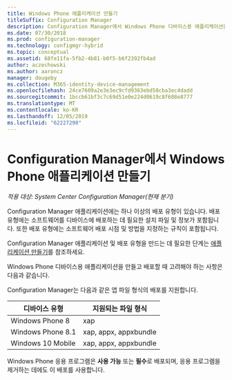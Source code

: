 ```yaml
---
title: Windows Phone 애플리케이션 만들기
titleSuffix: Configuration Manager
description: Configuration Manager에서 Windows Phone 디바이스용 애플리케이션을 만들고 배포하는 방법입니다.
ms.date: 07/30/2018
ms.prod: configuration-manager
ms.technology: configmgr-hybrid
ms.topic: conceptual
ms.assetid: 68fe11fa-5fb2-4b81-b0f5-b6f2392fb4ad
author: aczechowski
ms.author: aaroncz
manager: dougeby
ms.collection: M365-identity-device-management
ms.openlocfilehash: 24ce7609a2e3e3ec9cfd9363ebd58cba3ec4dadd
ms.sourcegitcommit: 1bccb61bf3c7c69d51e0e224d0619c8f608e8777
ms.translationtype: MT
ms.contentlocale: ko-KR
ms.lasthandoff: 12/05/2019
ms.locfileid: "62227290"
---
```

# <a name="create-windows-phone-applications-in-configuration-manager"></a>Configuration Manager에서 Windows Phone 애플리케이션 만들기

*적용 대상: System Center Configuration Manager(현재 분기)*

Configuration Manager 애플리케이션에는 하나 이상의 배포 유형이 있습니다. 배포 유형에는 소프트웨어를 디바이스에 배포하는 데 필요한 설치 파일 및 정보가 포함됩니다. 또한 배포 유형에는 소프트웨어 배포 시점 및 방법을 지정하는 규칙이 포함됩니다.  

Configuration Manager 애플리케이션 및 배포 유형을 만드는 데 필요한 단계는 [애플리케이션 만들기](/sccm/apps/deploy-use/create-applications#bkmk_create)를 참조하세요. 

Windows Phone 디바이스용 애플리케이션을 만들고 배포할 때 고려해야 하는 사항은 다음과 같습니다.  


Configuration Manager는 다음과 같은 앱 파일 형식의 배포를 지원합니다.  

|디바이스 유형|지원되는 파일 형식|  
|-----------------|---------------------|  
|Windows Phone 8|xap|  
|Windows Phone 8.1|xap, appx, appxbundle|
|Windows 10 Mobile|xap, appx, appxbundle|

Windows Phone 응용 프로그램은 **사용 가능** 또는 **필수**로 배포되며, 응용 프로그램을 제거하는 데에도 이 배포를 사용합니다.  
